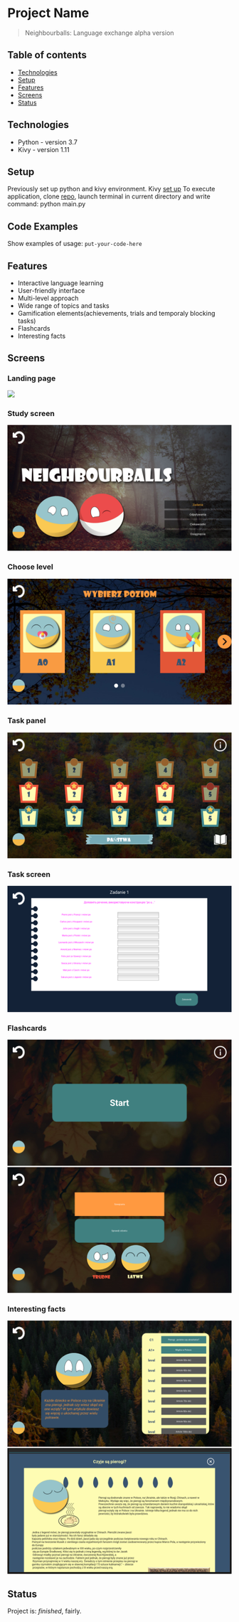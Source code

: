 # Project Name
> Neighbourballs: Language exchange alpha version

## Table of contents
* [Technologies](#technologies)
* [Setup](#setup)
* [Features](#features)
* [Screens](#screens)
* [Status](#status)

## Technologies
* Python - version 3.7
* Kivy - version 1.11

## Setup
Previously set up python and kivy environment.
Kivy [set up](https://kivy.org/doc/stable-1.11.0/installation/installation-windows.html)
To execute application, clone [repo](https://github.com/Anastasiya999/NeighbourBalls_app.git), launch terminal in current directory and write command:
python main.py

## Code Examples
Show examples of usage:
`put-your-code-here`

## Features

* Interactive language learning 
* User-friendly interface
* Multi-level approach
* Wide range of topics and tasks
* Gamification elements(achievements, trials and temporaly blocking tasks)
* Flashcards
* Interesting facts

## Screens

### Landing page
![](https://github.com/Anastasiya999/NeighbourBalls_app/master/NeighbourBalls_app/screenshots/landing.png)

### Study screen
![study screen](screenshots/study_screen.png)

### Choose level
![](NeighbourBalls_app/screenshots/choose_level.png)

### Task panel
![](NeighbourBalls_app/screenshots/task_panel.png)

### Task screen
![](NeighbourBalls_app/screenshots/task.png)

### Flashcards
![](NeighbourBalls_app/screenshots/flashcards_panel.png)
![](NeighbourBalls_app/screenshots/card.png)

### Interesting facts
![](NeighbourBalls_app/screenshots/facts_panel.png)
![](NeighbourBalls_app/screenshots/fact.png)


## Status
Project is:  _finished_, fairly.

